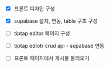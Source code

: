 - [x] 프론트 디자인 구성
- [x] supabase 설치, 연동, table 구조 구성
- [ ] tiptap editor 페이지 구성
- [ ] tiptap ediotr crud api - supabase 연동
- [ ] 프론트 페이지에서 게시물 불러오기

